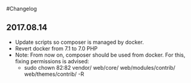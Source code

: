 #Changelog

## 2017.08.14
* Update scripts so composer is managed by docker.
* Revert docker from 7.1 to 7.0 PHP
* Note: From now on, composer should be used from docker. For this, fixing permissions is advised:
    * sudo chown 82:82 vendor/ web/core/ web/modules/contrib/ web/themes/contrib/ -R
